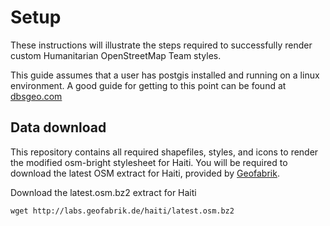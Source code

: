 # Setup

These instructions will illustrate the steps required to
successfully render custom Humanitarian OpenStreetMap Team styles.

This guide assumes that a user has postgis installed and running on
a linux environment. A good guide for getting to this point can
be found at [dbsgeo.com](http://dbsgeo.com/foss4g2010/html/)

## Data download

This repository contains all required shapefiles, styles, and icons to render the modified osm-bright stylesheet for Haiti. You will be required to download the latest OSM extract for Haiti, provided by [Geofabrik](http://www.geofabrik.de/index.html).

Download the latest.osm.bz2 extract for Haiti

	wget http://labs.geofabrik.de/haiti/latest.osm.bz2
